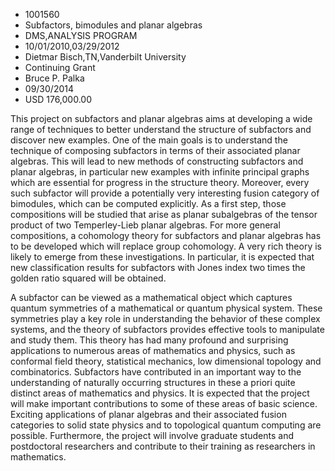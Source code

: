 
* 1001560
* Subfactors, bimodules and planar algebras
* DMS,ANALYSIS PROGRAM
* 10/01/2010,03/29/2012
* Dietmar Bisch,TN,Vanderbilt University
* Continuing Grant
* Bruce P. Palka
* 09/30/2014
* USD 176,000.00

This project on subfactors and planar algebras aims at developing a wide range
of techniques to better understand the structure of subfactors and discover new
examples. One of the main goals is to understand the technique of composing
subfactors in terms of their associated planar algebras. This will lead to new
methods of constructing subfactors and planar algebras, in particular new
examples with infinite principal graphs which are essential for progress in the
structure theory. Moreover, every such subfactor will provide a potentially very
interesting fusion category of bimodules, which can be computed explicitly. As a
first step, those compositions will be studied that arise as planar subalgebras
of the tensor product of two Temperley-Lieb planar algebras. For more general
compositions, a cohomology theory for subfactors and planar algebras has to be
developed which will replace group cohomology. A very rich theory is likely to
emerge from these investigations. In particular, it is expected that new
classification results for subfactors with Jones index two times the golden
ratio squared will be obtained.

A subfactor can be viewed as a mathematical object which captures quantum
symmetries of a mathematical or quantum physical system. These symmetries play a
key role in understanding the behavior of these complex systems, and the theory
of subfactors provides effective tools to manipulate and study them. This theory
has had many profound and surprising applications to numerous areas of
mathematics and physics, such as conformal field theory, statistical mechanics,
low dimensional topology and combinatorics. Subfactors have contributed in an
important way to the understanding of naturally occurring structures in these a
priori quite distinct areas of mathematics and physics. It is expected that the
project will make important contributions to some of these areas of basic
science. Exciting applications of planar algebras and their associated fusion
categories to solid state physics and to topological quantum computing are
possible. Furthermore, the project will involve graduate students and
postdoctoral researchers and contribute to their training as researchers in
mathematics.
